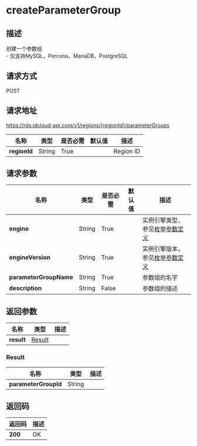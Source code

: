 # createParameterGroup


## 描述
创建一个参数组<br>- 仅支持MySQL，Percona，MariaDB，PostgreSQL

## 请求方式
POST

## 请求地址
https://rds.jdcloud-api.com/v1/regions/{regionId}/parameterGroups

|名称|类型|是否必需|默认值|描述|
|---|---|---|---|---|
|**regionId**|String|True| |Region ID|

## 请求参数
|名称|类型|是否必需|默认值|描述|
|---|---|---|---|---|
|**engine**|String|True| |实例引擎类型，参见[枚举参数定义](../Enum-Definitions/Enum-Definitions.md)|
|**engineVersion**|String|True| |实例引擎版本，参见[枚举参数定义](../Enum-Definitions/Enum-Definitions.md)|
|**parameterGroupName**|String|True| |参数组的名字|
|**description**|String|False| |参数组的描述|


## 返回参数
|名称|类型|描述|
|---|---|---|
|**result**|[Result](#Result)| |

### <a name="Result">Result</a>
|名称|类型|描述|
|---|---|---|
|**parameterGroupId**|String| |

## 返回码
|返回码|描述|
|---|---|
|**200**|OK|
